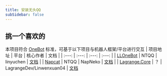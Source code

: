 ```yaml
---
title: 安装无头QQ
subSidebar: false
---
```



挑一个喜欢的
---

本项目符合 [OneBot](https://github.com/howmanybots/onebot) 标准，可基于以下项目与机器人框架/平台进行交互
| 项目地址 | 平台 | 核心作者 | 文档 |
| :---: | :---: | :---: | :---: |
| [LLOneBot](https://github.com/LLOneBot/LLOneBot) | NTQQ | linyuchen | [文档](https://llonebot.github.io/zh-CN/guide/getting-started) |
| [Napcat](https://github.com/NapNeko/NapCatQQ) | NTQQ | NapNeko | [文档](https://napneko.github.io/zh-CN/guide/getting-started) |
| [Lagrange.Core](https://github.com/LagrangeDev/Lagrange.Core) | ？ | LagrangeDev/Linwenxuan04 | [文档](https://github.com/LagrangeDev/Lagrange.Core/blob/master/README_zh.md)


